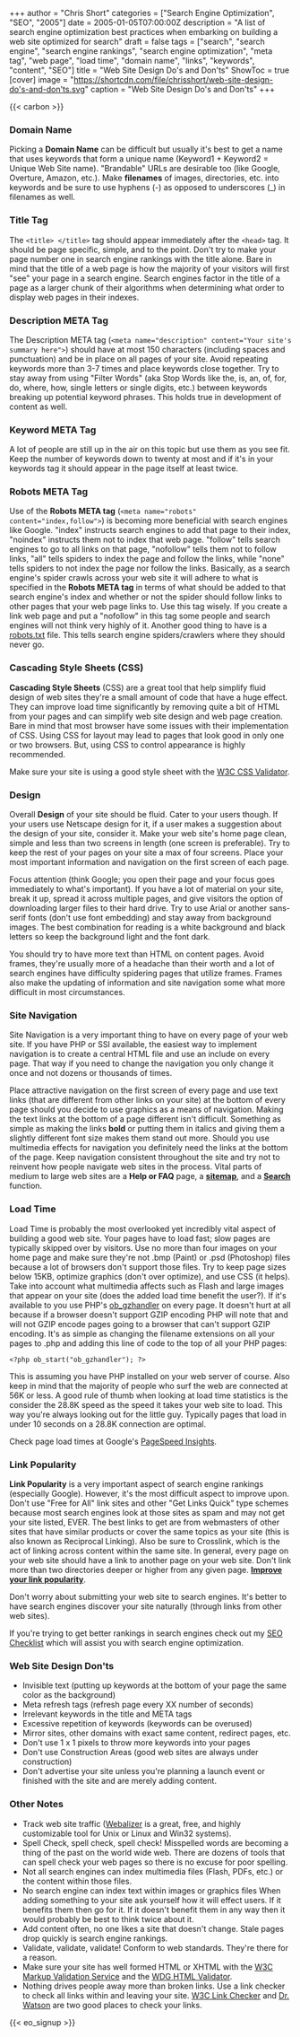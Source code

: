 +++
author = "Chris Short"
categories = ["Search Engine Optimization", "SEO", "2005"]
date = 2005-01-05T07:00:00Z
description = "A list of search engine optimization best practices when embarking on building a web site optimized for search"
draft = false
tags = ["search", "search engine", "search engine rankings", "search engine optimization", "meta tag", "web page", "load time", "domain name", "links", "keywords", "content", "SEO"]
title = "Web Site Design Do's and Don'ts"
ShowToc = true
[cover]
image = "https://shortcdn.com/file/chrisshort/web-site-design-do's-and-don'ts.svg"
caption = "Web Site Design Do's and Don'ts"
+++

{{< carbon >}}

### Domain Name

Picking a **Domain Name** can be difficult but usually it's best to get a name that uses keywords that form a unique name (Keyword1 + Keyword2 = Unique Web Site name). "Brandable" URLs are desirable too (like Google, Overture, Amazon, etc.). Make **filenames** of images, directories, etc. into keywords and be sure to use hyphens (-) as opposed to underscores (_) in filenames as well.

### Title Tag

The `<title> </title>` tag should appear immediately after the `<head>` tag. It should be page specific, simple, and to the point. Don't try to make your page number one in search engine rankings with the title alone. Bare in mind that the title of a web page is how the majority of your visitors will first "see" your page in a search engine. Search engines factor in the title of a page as a larger chunk of their algorithms when determining what order to display web pages in their indexes.

### Description META Tag

The Description META tag (`<meta name="description" content="Your site's summary here">`) should have at most 150 characters (including spaces and punctuation) and be in place on all pages of your site. Avoid repeating keywords more than 3-7 times and place keywords close together. Try to stay away from using "Filter Words" (aka Stop Words like the, is, an, of, for, do, where, how, single letters or single digits, etc.) between keywords breaking up potential keyword phrases. This holds true in development of content as well.

### Keyword META Tag

A lot of people are still up in the air on this topic but use them as you see fit. Keep the number of keywords down to twenty at most and if it's in your keywords tag it should appear in the page itself at least twice.

### Robots META Tag

Use of the **Robots META tag** (`<meta name="robots" content="index,follow">`) is becoming more beneficial with search engines like Google. "index" instructs search engines to add that page to their index, "noindex" instructs them not to index that web page. "follow" tells search engines to go to all links on that page, "nofollow" tells them not to follow links, "all" tells spiders to index the page and follow the links, while "none" tells spiders to not index the page nor follow the links. Basically, as a search engine's spider crawls across your web site it will adhere to what is specified in the **Robots META tag** in terms of what should be added to that search engine's index and whether or not the spider should follow links to other pages that your web page links to. Use this tag wisely. If you create a link web page and put a "nofollow" in this tag some people and search engines will not think very highly of it. Another good thing to have is a [robots.txt](https://www.robotstxt.org/) file. This tells search engine spiders/crawlers where they should never go.

### Cascading Style Sheets (CSS)

**Cascading Style Sheets** (CSS) are a great tool that help simplify fluid design of web sites they're a small amount of code that have a huge effect. They can improve load time significantly by removing quite a bit of HTML from your pages and can simplify web site design and web page creation. Bare in mind that most browser have some issues with their implementation of CSS. Using CSS for layout may lead to pages that look good in only one or two browsers. But, using CSS to control appearance is highly recommended.

Make sure your site is using a good style sheet with the [W3C CSS Validator](https://jigsaw.w3.org/css-validator/).

### Design

Overall **Design** of your site should be fluid. Cater to your users though. If your users use Netscape design for it, if a user makes a suggestion about the design of your site, consider it. Make your web site's home page clean, simple and less than two screens in length (one screen is preferable). Try to keep the rest of your pages on your site a max of four screens. Place your most important information and navigation on the first screen of each page.

Focus attention (think Google; you open their page and your focus goes immediately to what's important). If you have a lot of material on your site, break it up, spread it across multiple pages, and give visitors the option of downloading larger files to their hard drive. Try to use Arial or another sans-serif fonts (don't use font embedding) and stay away from background images. The best combination for reading is a white background and black letters so keep the background light and the font dark.

You should try to have more text than HTML on content pages. Avoid frames, they're usually more of a headache than their worth and a lot of search engines have difficulty spidering pages that utilize frames. Frames also make the updating of information and site navigation some what more difficult in most circumstances.

### Site Navigation

Site Navigation is a very important thing to have on every page of your web site. If you have PHP or SSI available, the easiest way to implement navigation is to create a central HTML file and use an include on every page. That way if you need to change the navigation you only change it once and not dozens or thousands of times.

Place attractive navigation on the first screen of every page and use text links (that are different from other links on your site) at the bottom of every page should you decide to use graphics as a means of navigation. Making the text links at the bottom of a page different isn't difficult. Something as simple as making the links **bold** or putting them in italics and giving them a slightly different font size makes them stand out more. Should you use multimedia effects for navigation you definitely need the links at the bottom of the page. Keep navigation consistent throughout the site and try not to reinvent how people navigate web sites in the process. Vital parts of medium to large web sites are a **Help or FAQ** page, a [**sitemap**](/sitemap.xml), and a [**Search**](/search) function.

### Load Time

Load Time is probably the most overlooked yet incredibly vital aspect of building a good web site. Your pages have to load fast; slow pages are typically skipped over by visitors. Use no more than four images on your home page and make sure they're not .bmp (Paint) or .psd (Photoshop) files because a lot of browsers don't support those files. Try to keep page sizes below 15KB, optimize graphics (don't over optimize), and use CSS (it helps). Take into account what multimedia affects such as Flash and large images that appear on your site (does the added load time benefit the user?). If it's available to you use PHP's [ob_gzhandler](https://www.php.net/manual/en/function.ob-gzhandler.php) on every page. It doesn't hurt at all because if a browser doesn't support GZIP encoding PHP will note that and will not GZIP encode pages going to a browser that can't support GZIP encoding. It's as simple as changing the filename extensions on all your pages to .php and adding this line of code to the top of all your PHP pages:

`<?php ob_start("ob_gzhandler"); ?>`

This is assuming you have PHP installed on your web server of course. Also keep in mind that the majority of people who surf the web are connected at 56K or less. A good rule of thumb when looking at load time statistics is the consider the 28.8K speed as the speed it takes your web site to load. This way you're always looking out for the little guy. Typically pages that load in under 10 seconds on a 28.8K connection are optimal.

Check page load times at Google's [PageSpeed Insights](https://developers.google.com/speed/pagespeed/insights/).

### Link Popularity

**Link Popularity** is a very important aspect of search engine rankings (especially Google). However, it's the most difficult aspect to improve upon. Don't use "Free for All" link sites and other "Get Links Quick" type schemes because most search engines look at those sites as spam and may not get your site listed, EVER. The best links to get are from webmasters of other sites that have similar products or cover the same topics as your site (this is also known as Reciprocal Linking). Also be sure to Crosslink, which is the act of linking across content within the same site. In general, every page on your web site should have a link to another page on your web site. Don't link more than two directories deeper or higher from any given page. [**Improve your link popularity**](/link-popularity/).

Don't worry about submitting your web site to search engines. It's better to have search engines discover your site naturally (through links from other web sites).

If you're trying to get better rankings in search engines check out my [SEO Checklist](/seo-checklist/) which will assist you with search engine optimization.

### Web Site Design Don'ts

* Invisible text (putting up keywords at the bottom of your page the same color as the background)
* Meta refresh tags (refresh page every XX number of seconds)
* Irrelevant keywords in the title and META tags
* Excessive repetition of keywords (keywords can be overused)
* Mirror sites, other domains with exact same content, redirect pages, etc.
* Don't use 1 x 1 pixels to throw more keywords into your pages
* Don't use Construction Areas (good web sites are always under construction)
* Don't advertise your site unless you're planning a launch event or finished with the site and are merely adding content.

### Other Notes

* Track web site traffic ([Webalizer](https://ostermiller.org/webalizer/) is a great, free, and highly customizable tool for Unix or Linux and Win32 systems).
* Spell Check, spell check, spell check! Misspelled words are becoming a thing of the past on the world wide web. There are dozens of tools that can spell check your web pages so there is no excuse for poor spelling.
* Not all search engines can index multimedia files (Flash, PDFs, etc.) or the content within those files.
* No search engine can index text within images or graphics files
When adding something to your site ask yourself how it will effect users. If it benefits them then go for it. If it doesn't benefit them in any way then it would probably be best to think twice about it.
* Add content often, no one likes a site that doesn't change. Stale pages drop quickly is search engine rankings.
* Validate, validate, validate! Conform to web standards. They're there for a reason.
* Make sure your site has well formed HTML or XHTML with the [W3C Markup Validation Service](https://validator.w3.org/) and the [WDG HTML Validator](http://gnu.univ.gda.pl/wdg-html-validator/).
* Nothing drives people away more than broken links.  Use a link checker to check all links within and leaving your site. [W3C Link Checker](https://validator.w3.org/checklink) and [Dr. Watson](http://watson.addy.com/) are two good places to check your links.

{{< eo_signup >}}
